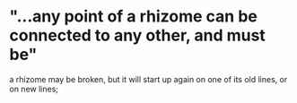 
# "...any point of a rhizome can be connected to any other, and must be"
a rhizome may be broken, but it will start up again on one of its old lines, or on new lines;


